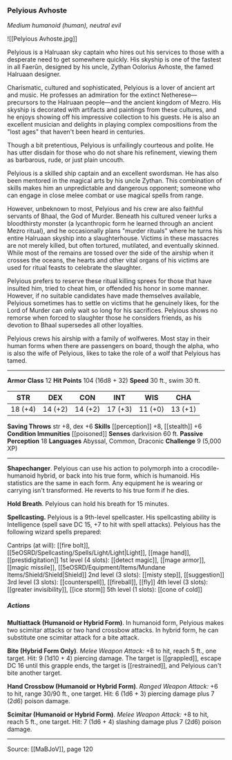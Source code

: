 ### Pelyious Avhoste
_Medium humanoid (human), neutral evil_

![[Pelyious Avhoste.jpg]]

Pelyious is a Halruaan sky captain who hires out his services to those with a desperate need to get somewhere quickly. His skyship is one of the fastest in all Faerûn, designed by his uncle, Zythan Oolorius Avhoste, the famed Halruaan designer.

Charismatic, cultured and sophisticated, Pelyious is a lover of ancient art and music. He professes an admiration for the extinct Netherese—precursors to the Halruaan people—and the ancient kingdom of Mezro. His skyship is decorated with artifacts and paintings from these cultures, and he enjoys showing off his impressive collection to his guests. He is also an excellent musician and delights in playing complex compositions from the "lost ages" that haven't been heard in centuries.

Though a bit pretentious, Pelyious is unfailingly courteous and polite. He has utter disdain for those who do not share his refinement, viewing them as barbarous, rude, or just plain uncouth.

Pelyious is a skilled ship captain and an excellent swordsman. He has also been mentored in the magical arts by his uncle Zythan. This combination of skills makes him an unpredictable and dangerous opponent; someone who can engage in close melee combat or use magical spells from range.

However, unbeknown to most, Pelyious and his crew are also faithful servants of Bhaal, the God of Murder. Beneath his cultured veneer lurks a bloodthirsty monster (a lycanthropic form he learned through an ancient Mezro ritual), and he occasionally plans "murder rituals" where he turns his entire Halruaan skyship into a slaughterhouse. Victims in these massacres are not merely killed, but often tortured, mutilated, and eventually skinned. While most of the remains are tossed over the side of the airship when it crosses the oceans, the hearts and other vital organs of his victims are used for ritual feasts to celebrate the slaughter.

Pelyious prefers to reserve these ritual killing sprees for those that have insulted him, tried to cheat him, or offended his honor in some manner. However, if no suitable candidates have made themselves available, Pelyious sometimes has to settle on victims that he genuinely likes, for the Lord of Murder can only wait so long for his sacrifices. Pelyious shows no remorse when forced to slaughter those he considers friends, as his devotion to Bhaal supersedes all other loyalties.

Pelyious crews his airship with a family of wolfweres. Most stay in their human forms when there are passengers on board, though the alpha, who is also the wife of Pelyious, likes to take the role of a wolf that Pelyious has tamed.



---

**Armor Class** 12
**Hit Points** 104 (16d8 + 32)
**Speed** 30 ft., swim 30 ft.

| STR     | DEX     | CON     | INT     | WIS     | CHA     |
|---------|---------|---------|---------|---------|---------|
| 18 (+4) | 14 (+2) | 14 (+2) | 17 (+3) | 11 (+0) | 13 (+1) |

**Saving Throws** str +8, dex +6
**Skills** [[perception]] +8, [[stealth]] +6
**Condition Immunities** [[poisoned]]
**Senses** darkvision 60 ft.
**Passive Perception** 18
**Languages** Abyssal, Common, Draconic
**Challenge** 9 (5,000 XP)

---

**Shapechanger**. Pelyious can use his action to polymorph into a crocodile-humanoid hybrid, or back into his true form, which is humanoid. His statistics are the same in each form. Any equipment he is wearing or carrying isn't transformed. He reverts to his true form if he dies.

**Hold Breath**. Pelyious can hold his breath for 15 minutes.

**Spellcasting.** Pelyious is a 9th-level spellcaster. His spellcasting ability is Intelligence (spell save DC 15, +7 to hit with spell attacks). Pelyious has the following wizard spells prepared:

Cantrips (at will): [[fire bolt]], [[5eOSRD/Spellcasting/Spells/Light/Light|Light]], [[mage hand]], [[prestidigitation]]
1st level (4 slots): [[detect magic]], [[mage armor]], [[magic missile]], [[5eOSRD/Equipment/Items/Mundane Items/Shield/Shield|Shield]]
2nd level (3 slots): [[misty step]], [[suggestion]]
3rd level (3 slots): [[counterspell]], [[fireball]], [[fly]]
4th level (3 slots): [[greater invisibility]], [[ice storm]]
5th level (1 slots): [[cone of cold]]

##### Actions
**Multiattack (Humanoid or Hybrid Form)**. In humanoid form, Pelyious makes two scimitar attacks or two hand crossbow attacks. In hybrid form, he can substitute one scimitar attack for a bite attack.

**Bite (Hybrid Form Only)**. _Melee Weapon Attack:_ +8 to hit, reach 5 ft., one target. Hit: 9 (1d10 + 4) piercing damage. The target is [[grappled]], escape DC 16 until this grapple ends, the target is [[restrained]], and Pelyious can't bite another target.

**Hand Crossbow (Humanoid or Hybrid Form)**. _Ranged Weapon Attack:_ +6 to hit, range 30/90 ft., one target. Hit: 6 (1d6 + 3) piercing damage plus 7 (2d6) poison damage.

**Scimitar (Humanoid or Hybrid Form)**. _Melee Weapon Attack:_ +8 to hit, reach 5 ft., one target. Hit: 7 (1d6 + 4) slashing damage plus 7 (2d6) poison damage.


---

Source: [[MaBJoV]], page 120